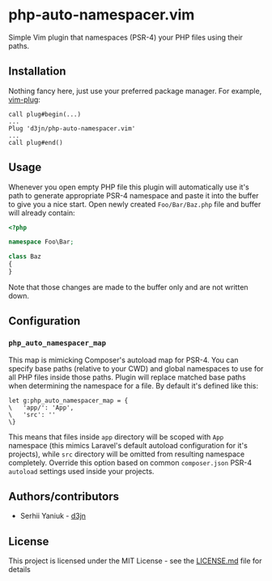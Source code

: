 # php-auto-namespacer.vim
Simple Vim plugin that namespaces (PSR-4) your PHP files using their paths.

## Installation
Nothing fancy here, just use your preferred package manager. For example, [vim-plug](https://github.com/junegunn/vim-plug):

```vim
call plug#begin(...)
...
Plug 'd3jn/php-auto-namespacer.vim'
...
call plug#end()
```

## Usage
Whenever you open empty PHP file this plugin will automatically use it's path to generate appropriate PSR-4 namespace and paste it into the buffer to give you a nice start. Open newly created `Foo/Bar/Baz.php` file and buffer will already contain:

```php
<?php

namespace Foo\Bar;

class Baz
{
}
```

Note that those changes are made to the buffer only and are not written down.

## Configuration
### `php_auto_namespacer_map`
This map is mimicking Composer's autoload map for PSR-4. You can specify base paths (relative to your CWD) and global namespaces to use for all PHP files inside those paths. Plugin will replace matched base paths when determining the namespace for a file. By default it's defined like this:

```vim
let g:php_auto_namespacer_map = {
\   'app/': 'App',
\   'src': ''
\}
```

This means that files inside `app` directory will be scoped with `App` namespace (this mimics Laravel's default autoload configuration for it's projects), while `src` directory will be omitted from resulting namespace completely. Override this option based on common `composer.json` PSR-4 `autoload` settings used inside your projects.

## Authors/contributors
* Serhii Yaniuk - [d3jn](https://twitter.com/whoisdein)

## License
This project is licensed under the MIT License - see the [LICENSE.md](LICENSE.md) file for details

